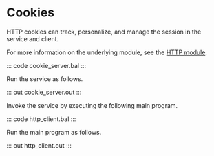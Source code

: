 # Cookies

HTTP cookies can track, personalize, and manage the session in the service and client.

For more information on the underlying module, see the [HTTP module](https://lib.ballerina.io/ballerina/http/latest/).

::: code cookie_server.bal :::

Run the service as follows.

::: out cookie_server.out :::

Invoke the service by executing the following main program.

::: code http_client.bal :::

Run the main program as follows.

::: out http_client.out :::